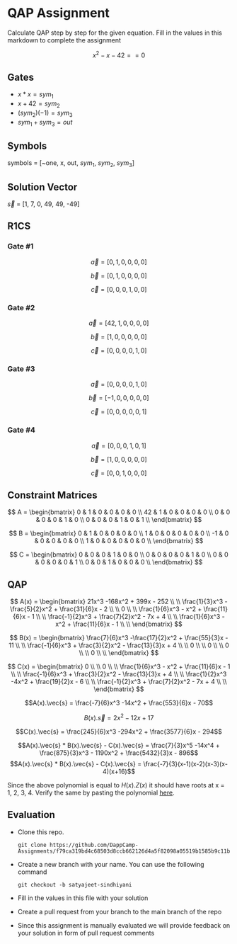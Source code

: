 # QAP Assignment

Calculate QAP step by step for the given equation. Fill in the values in this markdown to complete the assignment

$$
x^2-x-42 == 0
$$

## Gates

- $x * x = sym_1$
- $x + 42 = sym_2$
- $(sym_2)(-1) = sym_3$
- $sym_1 + sym_3 = out$


## Symbols

symbols = [~one, x, out, $sym_1$, $sym_2$, $sym_3$]

## Solution Vector

$\vec{s}$ = [1, 7, 0, 49, 49, -49]

## R1CS

### Gate #1

$$ \vec{a} = [0, 1, 0, 0, 0, 0] $$

$$ \vec{b} = [0, 1, 0, 0, 0, 0] $$

$$ \vec{c} = [0, 0, 0, 1, 0, 0] $$


### Gate #2

$$ \vec{a} = [42, 1, 0, 0, 0, 0] $$

$$ \vec{b} = [1, 0, 0, 0, 0, 0] $$

$$ \vec{c} = [0, 0, 0, 0, 1, 0] $$


### Gate #3

$$ \vec{a} = [0, 0, 0, 0, 1, 0] $$

$$ \vec{b} = [-1, 0, 0, 0, 0, 0] $$

$$ \vec{c} = [0, 0, 0, 0, 0, 1] $$


### Gate #4

$$ \vec{a} = [0, 0, 0, 1, 0, 1] $$

$$ \vec{b} = [1, 0, 0, 0, 0, 0] $$

$$ \vec{c} = [0, 0, 1, 0, 0, 0] $$


## Constraint Matrices

$$
A = \begin{bmatrix}
0 & 1 & 0 & 0 & 0 & 0 \\
42 & 1 & 0 & 0 & 0 & 0 \\
0 & 0 & 0 & 0 & 1 & 0 \\
0 & 0 & 0 & 1 & 0 & 1 \\
\end{bmatrix}
$$

$$
B = \begin{bmatrix}
0 & 1 & 0 & 0 & 0 & 0 \\
1 & 0 & 0 & 0 & 0 & 0 \\
-1 & 0 & 0 & 0 & 0 & 0 \\
1 & 0 & 0 & 0 & 0 & 0 \\
\end{bmatrix}
$$

$$
C = \begin{bmatrix}
0 & 0 & 0 & 1 & 0 & 0 \\
0 & 0 & 0 & 0 & 1 & 0 \\
0 & 0 & 0 & 0 & 0 & 1 \\
0 & 0 & 1 & 0 & 0 & 0 \\
\end{bmatrix}
$$

## QAP

$$
A(x) = \begin{bmatrix}
21x^3 -168x^2 + 399x - 252 
\\
\\
\frac{1}{3}x^3 - \frac{5}{2}x^2 + \frac{31}{6}x - 2 
\\ 
\\
0  
\\ 
\\
\frac{1}{6}x^3 - x^2 + \frac{11}{6}x - 1 
\\
\\
\frac{-1}{2}x^3 + \frac{7}{2}x^2 - 7x + 4  
\\
\\
\frac{1}{6}x^3 - x^2 + \frac{11}{6}x - 1  
\\
\\
\end{bmatrix}
$$

$$
B(x) = \begin{bmatrix}
\frac{7}{6}x^3 -\frac{17}{2}x^2 + \frac{55}{3}x - 11 
\\
\\
\frac{-1}{6}x^3 + \frac{3}{2}x^2 - \frac{13}{3}x + 4 
\\ 
\\
0  
\\ 
\\
0
\\
\\
0
\\
\\
0
\\
\\
\end{bmatrix}
$$

$$
C(x) = \begin{bmatrix}
0
\\
\\
0
\\ 
\\
\frac{1}{6}x^3 - x^2 + \frac{11}{6}x - 1 
\\ 
\\
\frac{-1}{6}x^3 + \frac{3}{2}x^2 - \frac{13}{3}x + 4 
\\
\\
\frac{1}{2}x^3 -4x^2 + \frac{19}{2}x - 6 
\\
\\
\frac{-1}{2}x^3 + \frac{7}{2}x^2 - 7x + 4
\\
\\
\end{bmatrix}
$$



$$A(x).\vec{s} = \frac{-7}{6}x^3 -14x^2 + \frac{553}{6}x - 70$$


$$B(x).\vec{s} = 2x^2 -12x + 17$$


$$C(x).\vec{s} = \frac{245}{6}x^3 -294x^2 + \frac{3577}{6}x - 294$$

$$A(x).\vec{s} * B(x).\vec{s} - C(x).\vec{s} = \frac{7}{3}x^5 -14x^4 + \frac{875}{3}x^3 - 1190x^2 + \frac{5432}{3}x - 896$$
$$A(x).\vec{s} * B(x).\vec{s} - C(x).\vec{s} = \frac{-7}{3}(x-1)(x-2)(x-3)(x-4)(x+16)$$


Since the above polynomial is equal to $H(x).Z(x)$ it should have roots at x = 1, 2, 3, 4. Verify the same by pasting the polynomial [here](https://www.wolframalpha.com/).

## Evaluation

-   Clone this repo.

    ```
    git clone https://github.com/DappCamp-Assignments/f79ca319bd4c68503d8ccb662126d4a5f82098a05519b1585b9c11b5eca39551
    ```

-   Create a new branch with your name. You can use the following command

    ```
    git checkout -b satyajeet-sindhiyani
    ```

-  Fill in the values in this file with your solution

-   Create a pull request from your branch to the main branch of the repo

-   Since this assignment is manually evaluated we will provide feedback on your solution in form of pull request comments
